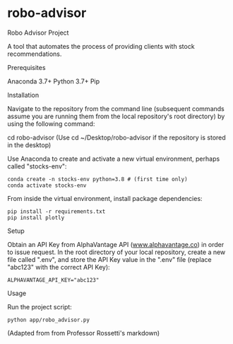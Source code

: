 # robo-advisor

Robo Advisor Project

A tool that automates the process of providing clients with stock recommendations.

Prerequisites

Anaconda 3.7+ Python 3.7+ Pip

Installation

Navigate to the repository from the command line (subsequent commands assume you are running them from the local repository's root directory) by using the following command:

cd robo-advisor
(Use cd ~/Desktop/robo-advisor if the repository is stored in the desktop)

Use Anaconda to create and activate a new virtual environment, perhaps called "stocks-env":

    conda create -n stocks-env python=3.8 # (first time only)
    conda activate stocks-env

From inside the virtual environment, install package dependencies:

    pip install -r requirements.txt
    pip install plotly 

Setup

Obtain an API Key from AlphaVantage API (www.alphavantage.co) in order to issue request. In the root directory of your local repository, create a new file called ".env", and store the API Key value in the ".env" file (replace "abc123" with the correct API Key):

    ALPHAVANTAGE_API_KEY="abc123"

Usage

Run the project script:

    python app/robo_advisor.py

(Adapted from from Professor Rossetti's markdown)